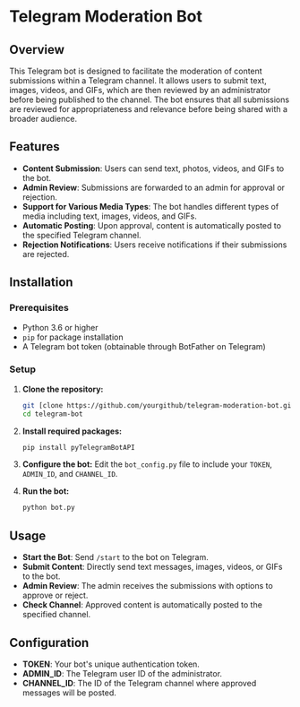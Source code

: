 # Telegram Moderation Bot

## Overview
This Telegram bot is designed to facilitate the moderation of content submissions within a Telegram channel. It allows users to submit text, images, videos, and GIFs, which are then reviewed by an administrator before being published to the channel. The bot ensures that all submissions are reviewed for appropriateness and relevance before being shared with a broader audience.

## Features
- **Content Submission**: Users can send text, photos, videos, and GIFs to the bot.
- **Admin Review**: Submissions are forwarded to an admin for approval or rejection.
- **Support for Various Media Types**: The bot handles different types of media including text, images, videos, and GIFs.
- **Automatic Posting**: Upon approval, content is automatically posted to the specified Telegram channel.
- **Rejection Notifications**: Users receive notifications if their submissions are rejected.

## Installation

### Prerequisites
- Python 3.6 or higher
- `pip` for package installation
- A Telegram bot token (obtainable through BotFather on Telegram)

### Setup
1. **Clone the repository:**
   ```bash
   git [clone https://github.com/yourgithub/telegram-moderation-bot.git](https://github.com/Fugance/telegram-bot.git)
   cd telegram-bot
   ```

2. **Install required packages:**
   ```bash
   pip install pyTelegramBotAPI
   ```

3. **Configure the bot:**
   Edit the `bot_config.py` file to include your `TOKEN`, `ADMIN_ID`, and `CHANNEL_ID`.

4. **Run the bot:**
   ```bash
   python bot.py
   ```

## Usage
- **Start the Bot**: Send `/start` to the bot on Telegram.
- **Submit Content**: Directly send text messages, images, videos, or GIFs to the bot.
- **Admin Review**: The admin receives the submissions with options to approve or reject.
- **Check Channel**: Approved content is automatically posted to the specified channel.

## Configuration
- **TOKEN**: Your bot's unique authentication token.
- **ADMIN_ID**: The Telegram user ID of the administrator.
- **CHANNEL_ID**: The ID of the Telegram channel where approved messages will be posted.
